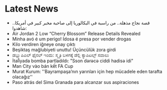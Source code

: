 # Latest News
-  قصة نجاح مذهلة.. من راسبة في البكالوريا إلى صاحبة مخبر كبير في أمريكا.. شاهدوا:
-  Air Jordan 2 Low “Cherry Blossom” Release Details Revealed
-  Minha avó é um perigo! Idosa é presa por vender drogas
-  Kilo verdiren iğneye onay çıktı
-  Beşiktaş mağlubiyeti unuttu! Üçüncülük zora girdi
-  ಡಬ್ಲ್ಯುಪಿಎಲ್ ಫೈನಲ್ ಇಂದು: ಸ್ಮೃತಿ ಬಳಗಕ್ಕೆ ಡೆಲ್ಲಿ ಕ್ಯಾಪಿಟಲ್ಸ್‌ ಸವಾಲು
-  İtaliyada bomba partladıldı: "Sson dərəcə ciddi hadisə idi"
-  Man City vào bán kết FA Cup
-  Murat Kurum: ''Bayrampaşa’nın yarınları için hep mücadele eden tarafta olacağız''
-  Paso atrás del Sima Granada para alcanzar sus aspiraciones
